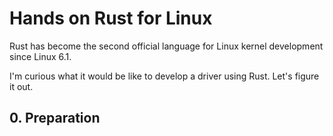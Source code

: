 # Hands on Rust for Linux

Rust has become the second official language for Linux kernel development since Linux 6.1.

I'm curious what it would be like to develop a driver using Rust. Let's figure it out.

## 0. Preparation
